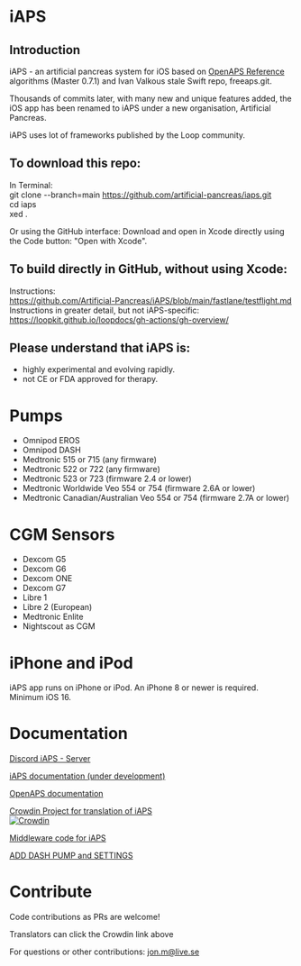 # iAPS

## Introduction 

iAPS - an artificial pancreas system for iOS based on [OpenAPS Reference](https://github.com/openaps/oref0) algorithms (Master 0.7.1) and Ivan Valkous stale Swift repo, freeaps.git.

Thousands of commits later, with many new and unique features added, the iOS app has been renamed to iAPS under a new organisation, Artificial Pancreas. 

iAPS uses lot of frameworks published by the Loop community. 

## To download this repo: 

In Terminal:  
git clone --branch=main https://github.com/artificial-pancreas/iaps.git  
cd iaps  
xed .  

Or using the GitHub interface: 
Download and open in Xcode directly using the Code button: "Open with Xcode".  

## To build directly in GitHub, without using Xcode: 

Instructions:  
https://github.com/Artificial-Pancreas/iAPS/blob/main/fastlane/testflight.md   
Instructions in greater detail, but not iAPS-specific:  
https://loopkit.github.io/loopdocs/gh-actions/gh-overview/
 
## Please understand that iAPS is:  
- highly experimental and evolving rapidly.
- not CE or FDA approved for therapy.

# Pumps

- Omnipod EROS  
- Omnipod DASH  
- Medtronic 515 or 715 (any firmware)  
- Medtronic 522 or 722 (any firmware)  
- Medtronic 523 or 723 (firmware 2.4 or lower)  
- Medtronic Worldwide Veo 554 or 754 (firmware 2.6A or lower)  
- Medtronic Canadian/Australian Veo 554 or 754 (firmware 2.7A or lower)   

# CGM Sensors

- Dexcom G5  
- Dexcom G6   
- Dexcom ONE   
- Dexcom G7   
- Libre 1   
- Libre 2 (European)   
- Medtronic Enlite
- Nightscout as CGM

# iPhone and iPod

iAPS app runs on iPhone or iPod. An iPhone 8 or newer is required. Minimum iOS 16.

# Documentation

[Discord iAPS - Server ](https://discord.com/invite/ptkk2Y264Z)

[iAPS documentation (under development)](https://iaps.readthedocs.io/en/latest/)

[OpenAPS documentation](https://openaps.readthedocs.io/en/latest/)

[Crowdin Project for translation of iAPS](https://crowdin.com/project/iaps)  
[![Crowdin](https://badges.crowdin.net/iaps/localized.svg)](https://crowdin.com/project/iaps)

[Middleware code for iAPS](https://github.com/Jon-b-m/middleware)

[ADD DASH PUMP and SETTINGS](https://loopkit.github.io/loopdocs/loop-3/omnipod/)


# Contribute

Code contributions as PRs are welcome!

Translators can click the Crowdin link above  

For questions or other contributions: jon.m@live.se
